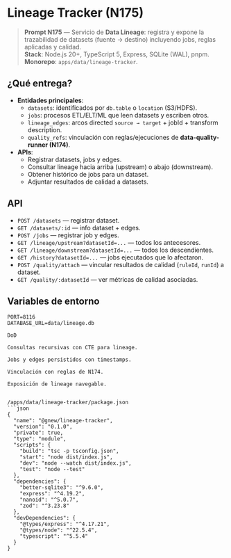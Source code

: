 
# Lineage Tracker (N175)

> **Prompt N175** — Servicio de **Data Lineage**: registra y expone la trazabilidad de datasets (fuente → destino) incluyendo jobs, reglas aplicadas y calidad.  
> **Stack**: Node.js 20+, TypeScript 5, Express, SQLite (WAL), pnpm.  
> **Monorepo**: `apps/data/lineage-tracker`.

## ¿Qué entrega?
- **Entidades principales**:
  - `datasets`: identificados por `db.table` o `location` (S3/HDFS).
  - `jobs`: procesos ETL/ELT/ML que leen datasets y escriben otros.
  - `lineage_edges`: arcos directed `source → target` + jobId + transform description.
  - `quality_refs`: vinculación con reglas/ejecuciones de **data-quality-runner (N174)**.
- **APIs**:
  - Registrar datasets, jobs y edges.
  - Consultar lineage hacia arriba (upstream) o abajo (downstream).
  - Obtener histórico de jobs para un dataset.
  - Adjuntar resultados de calidad a datasets.

## API
- `POST /datasets` — registrar dataset.
- `GET /datasets/:id` — info dataset + edges.
- `POST /jobs` — registrar job y edges.
- `GET /lineage/upstream?datasetId=...` — todos los antecesores.
- `GET /lineage/downstream?datasetId=...` — todos los descendientes.
- `GET /history?datasetId=...` — jobs ejecutados que lo afectaron.
- `POST /quality/attach` — vincular resultados de calidad (`ruleId`, `runId`) a dataset.
- `GET /quality/:datasetId` — ver métricas de calidad asociadas.

## Variables de entorno
```env
PORT=8116
DATABASE_URL=data/lineage.db

DoD

Consultas recursivas con CTE para lineage.

Jobs y edges persistidos con timestamps.

Vinculación con reglas de N174.

Exposición de lineage navegable.


/apps/data/lineage-tracker/package.json
```json
{
  "name": "@gnew/lineage-tracker",
  "version": "0.1.0",
  "private": true,
  "type": "module",
  "scripts": {
    "build": "tsc -p tsconfig.json",
    "start": "node dist/index.js",
    "dev": "node --watch dist/index.js",
    "test": "node --test"
  },
  "dependencies": {
    "better-sqlite3": "^9.6.0",
    "express": "^4.19.2",
    "nanoid": "^5.0.7",
    "zod": "^3.23.8"
  },
  "devDependencies": {
    "@types/express": "^4.17.21",
    "@types/node": "^22.5.4",
    "typescript": "^5.5.4"
  }
}


